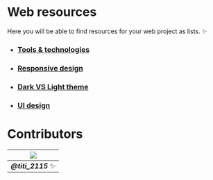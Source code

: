 # Web resources

Here you will be able to find resources for your web project as lists. ✨

- ### [Tools & technologies](https://github.com/jasiukiewicztymon/WebResources/blob/main/TOOLS%26TECHNOLOGIES.md)
- ### [Responsive design](https://github.com/jasiukiewicztymon/WebResources/blob/main/RESPONSIVEDESIGN.md)
- ### [Dark VS Light theme](https://github.com/jasiukiewicztymon/WebResources/blob/main/DARKVSLIGHTTHEME.md)
- ### [UI design](https://github.com/jasiukiewicztymon/WebResources/blob/main/UIDESIGN.md)

# Contributors

| ![](https://avatars.githubusercontent.com/u/73474137?s=96&v=4) |
| - |
| ***@titi_2115*** ✨ |
